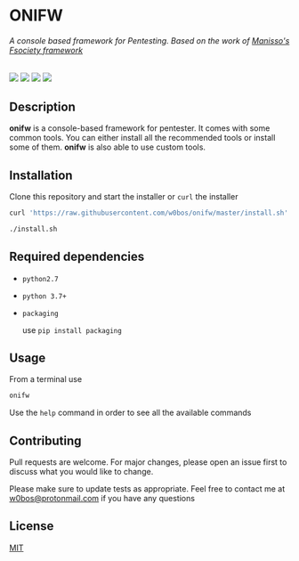 # **ONIFW**

###### *A console based framework for Pentesting. Based on the work of [Manisso's Fsociety framework](https://github.com/Manisso/fsociety)*

![](https://img.shields.io/badge/License-MIT-blue.svg?longCache=true&style=popout-square)
![](https://img.shields.io/badge/Tested_On-Linux-orange.svg?longCache=true&style=popout-square)
![](https://img.shields.io/badge/Version-1.10-dark_green.svg?longCache=true&style=popout-square)
![](https://img.shields.io/badge/Python-3-purple.svg?longCache=true&style=popout-square)

## Description
**onifw** is a console-based framework for pentester. It comes with some common tools. You can either install all the recommended tools or install some of them. **onifw** is also able to use custom tools.

## Installation

Clone this repository and start the installer or `curl` the installer

```bash
curl 'https://raw.githubusercontent.com/w0bos/onifw/master/install.sh' > install.sh

./install.sh
```


## Required dependencies

- `python2.7`

- `python 3.7+`

- `packaging`
    
    use ```pip install packaging```


## Usage

From a terminal use 
```bash 
onifw
```

Use the `help` command in order to see all the available commands


## Contributing
Pull requests are welcome. For major changes, please open an issue first to discuss what you would like to change.

Please make sure to update tests as appropriate.
Feel free to contact me at w0bos@protonmail.com if you have any questions

## License
[MIT](https://choosealicense.com/licenses/mit/)
